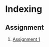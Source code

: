 # Indexing
## Assignment
1. [Assignment 1](https://github.com/alina232/EAD/tree/master/Assignment/Assignment-1)